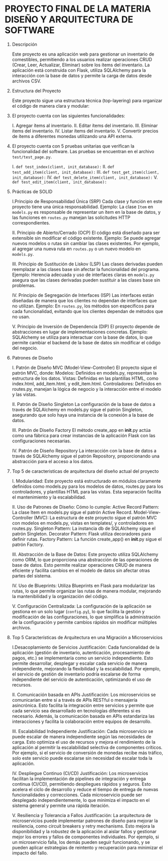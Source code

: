 # PROYECTO FINAL DE LA MATERIA DISEÑO Y ARQUITECTURA DE SOFTWARE #

1) Descripción

      Este proyecto es una aplicación web para gestionar un inventario de comestibles, permitiendo a los usuarios realizar operaciones CRUD (Crear, Leer, Actualizar, Eliminar) sobre los ítems del inventario. La aplicación       está construida con Flask, utiliza SQLAlchemy para la interacción con la base de datos y permite la carga de datos desde archivos CSV.

3) Estructura del Proyecto

      Este proyecto sigue una estructura técnica (top-layering) para organizar el código de manera clara y modular:

5) El proyecto cuenta con las siguientes funcionalidades:

      I. Agregar ítems al inventario.
      II. Editar ítems del inventario.
      III. Eliminar ítems del inventario.
      IV. Listar ítems del inventario.
      V. Convertir precios de ítems a diferentes monedas utilizando una API externa.


6) El proyecto cuenta con 5 pruebas unitarias que verifican la funcionalidad del software. Las pruebas se encuentran en el archivo `test/test_page.py`.

      I. `def test_index(client, init_database):`
      II. `def test_add_item(client, init_database):`
      III. `def test_get_item(client, init_database):`
      IV. `def test_delete_item(client, init_database):`
      V. `def test_edit_item(client, init_database):`

7) Prácticas de SOLID

      I.Principio de Responsabilidad Única (SRP)
          Cada clase y función en este proyecto tiene una única responsabilidad. 
          Ejemplo: La clase `Item` en `models.py` es responsable de representar un ítem en la base de datos, y las funciones en `routes.py` manejan las solicitudes HTTP correspondientes.

      II. Principio de Abierto/Cerrado (OCP)
          El código está diseñado para ser extensible sin modificar el código existente.
          Ejemplo: Se puede agregar nuevos modelos o rutas sin cambiar las clases existentes. Por ejemplo, al agregar una nueva ruta en `routes.py` o un nuevo modelo en `models.py`.

      III. Principio de Sustitución de Liskov (LSP)
          Las clases derivadas pueden reemplazar a las clases base sin afectar la funcionalidad del programa.
          Ejemplo: Herencia adecuada y uso de interfaces claras en `models.py` asegura que las clases derivadas pueden sustituir a las clases base sin problemas.

      IV. Principio de Segregación de Interfaces (ISP)
          Las interfaces están diseñadas de manera que los clientes no dependan de interfaces que no utilizan.
          Ejemplo: En `routes.py`, los métodos son específicos para cada funcionalidad, evitando que los clientes dependan de métodos que no usan.

      V. Principio de Inversión de Dependencia (DIP)
          El proyecto depende de abstracciones en lugar de implementaciones concretas.
          Ejemplo: SQLAlchemy se utiliza para interactuar con la base de datos, lo que permite cambiar el backend de la base de datos sin modificar el código del negocio.

8) Patrones de Diseño

      I. Patrón de Diseño MVC (Model-View-Controller)
          El proyecto sigue el patrón MVC, donde:
              Modelos: Definidos en models.py, representan la estructura de los datos.
              Vistas: Definidas en las plantillas HTML, como index.html, add_item.html, y edit_item.html.
              Controladores: Definidos en routes.py, manejan la lógica de negocio y la interacción entre el modelo y las vistas.
   
      II. Patrón de Diseño Singleton
          La configuración de la base de datos a través de SQLAlchemy en models.py sigue el patrón Singleton, asegurando que solo haya una instancia de la conexión a la base de datos.

      III. Patrón de Diseño Factory
          El método create_app en __init__.py actúa como una fábrica para crear instancias de la aplicación Flask con las configuraciones necesarias.

      IV. Patrón de Diseño Repository
          La interacción con la base de datos a través de SQLAlchemy sigue el patrón Repository, proporcionando una abstracción para el acceso a los datos.

9) Top 5 de caracteristicas de arquitectura del diseño actual del proyecto

      I. Modularidad:
          Este proyecto está estructurado en módulos claramente definidos como models.py para los modelos de datos, routes.py para los controladores, y plantillas HTML para las vistas. Esta separación facilita el                    mantenimiento y la escalabilidad.

      II. Uso de Patrones de Diseño:
          Cómo lo cumple:
          Active Record Pattern: La clase Item en models.py sigue el patrón Active Record.
          Model-View-Controller (MVC): La estructura de este proyecto sigue el patrón MVC con modelos en models.py, vistas en templates/, y controladores en routes.py.
          Singleton Pattern: La instancia db de SQLAlchemy sigue el patrón Singleton.
          Decorator Pattern: Flask utiliza decoradores para definir rutas.
          Factory Pattern: La función create_app() en __init__.py sigue el patrón Factory.

      III. Abstracción de la Base de Datos:
          Este proyecto utiliza SQLAlchemy como ORM, lo que proporciona una abstracción de las operaciones de base de datos. Esto permite realizar operaciones CRUD de manera eficiente y facilita cambios en el modelo de              datos sin afectar otras partes del sistema.

      IV. Uso de Blueprints:
          Utiliza Blueprints en Flask para modularizar las rutas, lo que permite organizar las rutas de manera modular, mejorando la mantenibilidad y la organización del código.

      V. Configuración Centralizada:
         La configuración de la aplicación se gestiona en un solo lugar (`config.py`), lo que facilita la gestión y modificación de las configuraciones, lo que simplifica la administración de la configuración y permite             cambios rápidos sin modificar múltiples archivos.

10) Top 5 Características de Arquitectura en una Migración a Microservicios

      I.Desacoplamiento de Servicios
            Justificación: Cada funcionalidad de la aplicación (gestión de inventario, autenticación, procesamiento de pagos, etc.) se implementaría como un servicio independiente. Esto permite desarrollar, desplegar y               escalar cada servicio de manera independiente, mejorando la flexibilidad y la escalabilidad. Por ejemplo, el servicio de gestión de inventario podría escalarse de forma independiente del servicio de                       autenticación, optimizando el uso de recursos.
            
      II. Comunicación basada en APIs
            Justificación: Los microservicios se comunicarían entre sí a través de APIs RESTful o mensajería asincrónica. Esto facilita la integración entre servicios y permite que cada servicio sea desarrollado en                   tecnologías diferentes si es necesario. Además, la comunicación basada en APIs estandariza las interacciones y facilita la colaboración entre equipos de desarrollo.

      III. Escalabilidad Independiente
            Justificación: Cada microservicio se puede escalar de manera independiente según las necesidades de carga. Esto optimiza el uso de recursos y mejora el rendimiento de la aplicación al permitir la                          escalabilidad selectiva de componentes críticos. Por ejemplo, si el servicio de conversión de monedas recibe más tráfico, solo este servicio puede escalarse sin necesidad de escalar toda la aplicación.

      IV. Despliegue Continuo (CI/CD)
            Justificación: Los microservicios facilitan la implementación de pipelines de integración y entrega continua (CI/CD), permitiendo despliegues rápidos y seguros. Esto acelera el ciclo de desarrollo y reduce el             tiempo de entrega de nuevas funcionalidades y correcciones. Cada microservicio puede ser desplegado independientemente, lo que minimiza el impacto en el sistema general y permite una rápida iteración.

      V. Resiliencia y Tolerancia a Fallos
            Justificación: La arquitectura de microservicios puede implementar patrones de diseño para mejorar la resiliencia, como circuit breakers y retry mechanisms. Esto mejora la disponibilidad y la robustez de la               aplicación al aislar fallos y gestionar mejor los errores y fallos de componentes individuales. Por ejemplo, si un microservicio falla, los demás pueden seguir funcionando, y se pueden aplicar estrategias                 de reintento y recuperación para minimizar el impacto del fallo.

    
